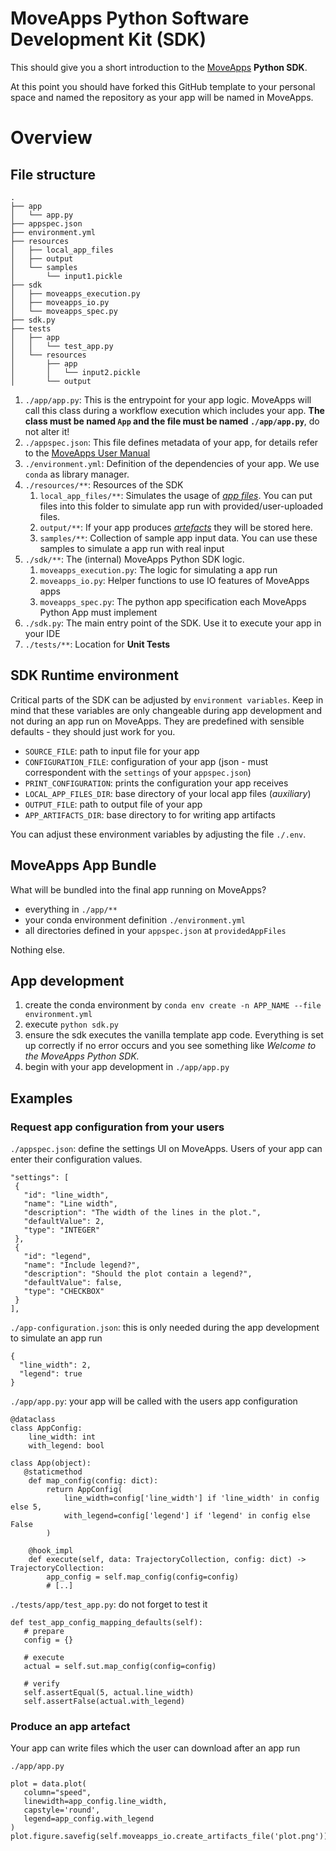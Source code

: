 # MoveApps Python Software Development Kit (SDK)

This should give you a short introduction to the [MoveApps](https://www.moveapps.org) **Python SDK**.

At this point you should have forked this GitHub template to your personal space and named the repository as your app will be named in MoveApps.

# Overview

## File structure

```
.
├── app
│   └── app.py
├── appspec.json
├── environment.yml
├── resources
│   ├── local_app_files
│   ├── output
│   └── samples
│       └── input1.pickle
├── sdk
│   ├── moveapps_execution.py
│   ├── moveapps_io.py
│   └── moveapps_spec.py
├── sdk.py
├── tests
│   ├── app
│   │   └── test_app.py
│   └── resources
│       ├── app
│       │   └── input2.pickle
│       └── output
```

1. `./app/app.py`: This is the entrypoint for your app logic. MoveApps will call this class during a workflow execution which includes your app.
**The class must be named `App` and the file must be named `./app/app.py`**, do not alter it!
1. `./appspec.json`: This file defines metadata of your app, for details refer to the [MoveApps User Manual](https://docs.moveapps.org/#/appspec)
1. `./environment.yml`: Definition of the dependencies of your app. We use `conda` as library manager.
1. `./resources/**`: Resources of the SDK
   1. `local_app_files/**`: Simulates the usage of [*app files*](https://docs.moveapps.org/#/auxiliary). You can put files into this folder to simulate app run with provided/user-uploaded files. 
   1. `output/**`: If your app produces [*artefacts*](https://docs.moveapps.org/#/artefacts_appspec) they will be stored here.
   1. `samples/**`: Collection of sample app input data. You can use these samples to simulate a app run with real input
1. `./sdk/**`: The (internal) MoveApps Python SDK logic.
   1. `moveapps_execution.py`: The logic for simulating a app run
   1. `moveapps_io.py`: Helper functions to use IO features of MoveApps apps
   1. `moveapps_spec.py`: The python app specification each MoveApps Python App must implement
1. `./sdk.py`: The main entry point of the SDK. Use it to execute your app in your IDE
1. `./tests/**`: Location for **Unit Tests**

## SDK Runtime environment

Critical parts of the SDK can be adjusted by `environment variables`. 
Keep in mind that these variables are only changeable during app development and not during an app run on MoveApps.
They are predefined with sensible defaults - they should just work for you.

- `SOURCE_FILE`: path to input file for your app
- `CONFIGURATION_FILE`: configuration of your app (json - must correspondent with the `settings` of your `appspec.json`)
- `PRINT_CONFIGURATION`: prints the configuration your app receives
- `LOCAL_APP_FILES_DIR`: base directory of your local app files (*auxiliary*)
- `OUTPUT_FILE`: path to output file of your app
- `APP_ARTIFACTS_DIR`: base directory to for writing app artifacts

You can adjust these environment variables by adjusting the file `./.env`.

## MoveApps App Bundle

What will be bundled into the final app running on MoveApps?

- everything in `./app/**`
- your conda environment definition `./environment.yml`
- all directories defined in your `appspec.json` at `providedAppFiles` 

Nothing else.

## App development

1. create the conda environment by `conda env create -n APP_NAME --file environment.yml`
1. execute `python sdk.py`
1. ensure the sdk executes the vanilla template app code. Everything is set up correctly if no error occurs and you see something like _Welcome to the MoveApps Python SDK._
1. begin with your app development in `./app/app.py`


## Examples

### Request app configuration from your users

`./appspec.json`: define the settings UI on MoveApps. Users of your app can enter their configuration values.

```
"settings": [
 {
   "id": "line_width",
   "name": "Line width",
   "description": "The width of the lines in the plot.",
   "defaultValue": 2,
   "type": "INTEGER"
 },
 {
   "id": "legend",
   "name": "Include legend?",
   "description": "Should the plot contain a legend?",
   "defaultValue": false,
   "type": "CHECKBOX"
 }
],
```

`./app-configuration.json`: this is only needed during the app development to simulate an app run

```
{
  "line_width": 2,
  "legend": true
}
```

`./app/app.py`: your app will be called with the users app configuration

```
@dataclass
class AppConfig:
    line_width: int
    with_legend: bool

class App(object):
   @staticmethod
    def map_config(config: dict):
        return AppConfig(
            line_width=config['line_width'] if 'line_width' in config else 5,
            with_legend=config['legend'] if 'legend' in config else False
        )
   
    @hook_impl
    def execute(self, data: TrajectoryCollection, config: dict) -> TrajectoryCollection:
        app_config = self.map_config(config=config)
        # [..]
```

`./tests/app/test_app.py`: do not forget to test it

```
def test_app_config_mapping_defaults(self):
   # prepare
   config = {}

   # execute
   actual = self.sut.map_config(config=config)

   # verify
   self.assertEqual(5, actual.line_width)
   self.assertFalse(actual.with_legend)
```

### Produce an app artefact

Your app can write files which the user can download after an app run

`./app/app.py`

```
plot = data.plot(
   column="speed",
   linewidth=app_config.line_width,
   capstyle='round',
   legend=app_config.with_legend
)
plot.figure.savefig(self.moveapps_io.create_artifacts_file('plot.png'))
```
